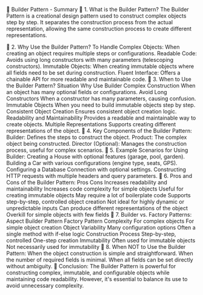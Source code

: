 🔷 Builder Pattern - Summary
🔵 1. What is the Builder Pattern?
The Builder Pattern is a creational design pattern used to construct complex objects step by step. It separates the construction process from the actual representation, allowing the same construction process to create different representations.

🔵 2. Why Use the Builder Pattern?
To Handle Complex Objects: When creating an object requires multiple steps or configurations.
Readable Code: Avoids using long constructors with many parameters (telescoping constructors).
Immutable Objects: When creating immutable objects where all fields need to be set during construction.
Fluent Interface: Offers a chainable API for more readable and maintainable code.
🔵 3. When to Use the Builder Pattern?
Situation	Why Use Builder
Complex Construction	When an object has many optional fields or configurations.
Avoid Long Constructors	When a constructor has many parameters, causing confusion.
Immutable Objects	When you need to build immutable objects step by step.
Consistent Object Creation	Ensures consistent object creation logic.
Readability and Maintainability	Provides a readable and maintainable way to create objects.
Multiple Representations	Supports creating different representations of the object.
🔵 4. Key Components of the Builder Pattern:
Builder: Defines the steps to construct the object.
Product: The complex object being constructed.
Director (Optional): Manages the construction process, useful for complex scenarios.
🔵 5. Example Scenarios for Using Builder:
Creating a House with optional features (garage, pool, garden).
Building a Car with various configurations (engine type, seats, GPS).
Configuring a Database Connection with optional settings.
Constructing HTTP requests with multiple headers and query parameters.
🔵 6. Pros and Cons of the Builder Pattern:
Pros	Cons
Increases readability and maintainability	Increases code complexity for simple objects
Useful for creating immutable objects	May require a lot of boilerplate code
Supports step-by-step, controlled object creation	Not ideal for highly dynamic or unpredictable inputs
Can produce different representations of the object	Overkill for simple objects with few fields
🔵 7. Builder vs. Factory Patterns:
Aspect	Builder Pattern	Factory Pattern
Complexity	For complex objects	For simple object creation
Object Variability	Many configuration options	Often a single method with if-else logic
Construction Process	Step-by-step, controlled	One-step creation
Immutability	Often used for immutable objects	Not necessarily used for immutability
🔵 8. When NOT to Use the Builder Pattern:
When the object construction is simple and straightforward.
When the number of required fields is minimal.
When all fields can be set directly without ambiguity.
🔵 Conclusion:
The Builder Pattern is powerful for constructing complex, immutable, and configurable objects while maintaining code readability. However, it's essential to balance its use to avoid unnecessary complexity.